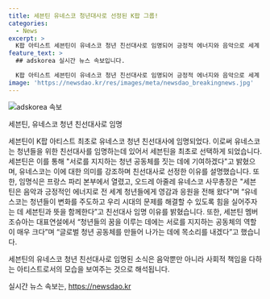 ```yaml
---
title: 세븐틴 유네스코 청년대사로 선정된 K팝 그룹!
categories:
  - News
excerpt: >
  K팝 아티스트 세븐틴이 유네스코 청년 친선대사로 임명되어 긍정적 에너지와 음악으로 세계 청년들에게 영감과 지지를 전하고, 글로벌 청년 공동체 형성에 기여할 것이라 밝혔다. 유네스코는 세븐틴을 친선대사로 임명한 이유로 그들이 청년들의 변화를 이끄는 데 기여하고, 시대의 문제를 해결할 수 있도록 힘을 실어주는 데 동참하기로 함을 밝혔다.
feature_text: >
  ## adskorea 실시간 뉴스 속보입니다.

  K팝 아티스트 세븐틴이 유네스코 청년 친선대사로 임명되어 긍정적 에너지와 음악으로 세계 청년들에게 영감과 지지를 전하고, 글로벌 청년 공동체 형성에 기여할 것이라 밝혔다. 유네스코는 세븐틴을 친선대사로 임명한 이유로 그들이 청년들의 변화를 이끄는 데 기여하고, 시대의 문제를 해결할 수 있도록 힘을 실어주는 데 동참하기로 함을 밝혔다.
image: 'https://newsdao.kr/res/images/meta/newsdao_breakingnews.jpg'
---
```


<p><img src="https://newsdao.kr/res/images/meta/newsdao_breakingnews.jpg" alt="adskorea 속보" /></p>

<p>세븐틴, 유네스코 청년 친선대사로 임명</p>

<p>세븐틴이 K팝 아티스트 최초로 유네스코 청년 친선대사에 임명되었다. 이로써 유네스코는 청년들을 위한 친선대사를 임명하는데 있어서 세븐틴을 최초로 선택하게 되었습니다. 세븐틴은 이를 통해 "서로를 지지하는 청년 공동체를 짓는 데에 기여하겠다"고 밝혔으며, 유네스코는 이에 대한 의미를 강조하며 친선대사로 선정한 이유를 설명했습니다. 또한, 임명식은 프랑스 파리 본부에서 열렸고, 오드레 아줄레 유네스코 사무총장은 "세븐틴은 음악과 긍정적인 에너지로 전 세계 청년들에게 영감과 응원을 전해 왔다"며 “유네스코는 청년들이 변화를 주도하고 우리 시대의 문제를 해결할 수 있도록 힘을 실어주자는 데 세븐틴과 뜻을 함께한다”고 친선대사 임명 이유를 밝혔습니다. 또한, 세븐틴 멤버 조슈아는 대표연설에서 “청년들의 꿈을 이루는 데에는 서로를 지지하는 공동체의 역할이 매우 크다”며 “글로벌 청년 공동체를 만들어 나가는 데에 목소리를 내겠다”고 했습니다. </p>

<p>세븐틴의 유네스코 청년 친선대사로 임명된 소식은 음악뿐만 아니라 사회적 책임을 다하는 아티스트로서의 모습을 보여주는 것으로 해석됩니다. </p>
실시간 뉴스 속보는, <a href="https://newsdao.kr" rel="dofollow">https://newsdao.kr</a>


